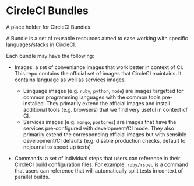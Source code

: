 # CircleCI Bundles


A place holder for CircleCI Bundles.

A Bundle is a set of reusable resources aimed to ease working with specific languages/stacks in CircleCI.

Each bundle may have the following:

* Images: a set of conveniance images that work better in context of CI.  This repo contains the official set of images that CircleCI maintains.  It contains language as well as services images.
  * Language images (e.g. `ruby`, `python`, `node`) are images targetted for common programming languages with the common tools pre-installed.  They primarily extend the official images and install additional tools (e.g. browsers) that we find very useful in context of CI.
  * Services images (e.g. `mongo`, `postgres`) are images that have the services pre-configured with development/CI mode.  They also primarily extend the corresponding official images but with sensible development/CI defaults (e.g. disable production checks, default to nojournal to speed up tests)

* Commands: a set of individual steps that users can reference in their CircleCI build configuration files.  For example, `ruby/rspec` is a command that users can reference that will automatically split tests in context of parallel builds.
